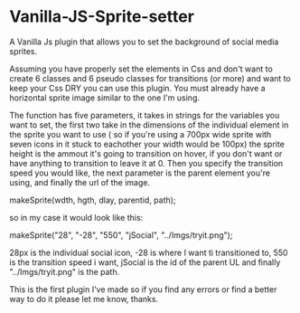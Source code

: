 # Vanilla-JS-Sprite-setter
A Vanilla Js plugin that allows you to set the background of social media sprites.

Assuming you have properly set the elements in Css and don't want to create 6 classes and 6 pseudo classes for transitions (or more)
and want to keep your Css DRY you can use this plugin.
You must already have a horizontal sprite image similar to the one I'm using. 

The function has five parameters, it takes in strings for the variables you want to set, the first two take in the dimensions
of the individual element in the sprite you want to use ( so if you're using a  700px wide sprite with seven icons in it stuck to 
eachother your width would be 100px) the sprite height is the ammout it's going to transition on hover, if you don't want or have 
anything to transition to leave it at 0. Then you specify the transition speed you would like, the next parameter is the parent 
element you're using, and finally the url of the image.

makeSprite(wdth, hgth, dlay, parentid, path);

so in my case it would look like this:

makeSprite("28", "-28", "550", "jSocial", "../Imgs/tryit.png");

28px is the individual social icon, -28 is where I want ti transitioned to, 550 is the transition speed i want, jSocial is the id 
of the parent UL and finally "../Imgs/tryit.png" is the path.

This is the first plugin I've made so if you find any errors or find a better way to do it please let me know, thanks.
